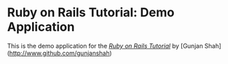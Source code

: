 # Ruby on Rails Tutorial: Demo Application

This is the demo application for the
[*Ruby on Rails Tutorial*](http://ruby.railstutorial.org/chapters/a-demo-app)
by [Gunjan Shah] (http://www.github.com/gunjanshah)
